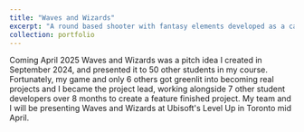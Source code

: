 ```yaml
---
title: "Waves and Wizards"
excerpt: "A round based shooter with fantasy elements developed as a capstone project from 2024-2025<br/><img src='/images/WavesandWizards.png'>"
collection: portfolio
---
```

Coming April 2025
Waves and Wizards was a pitch idea I created in September 2024, and presented it to 50 other students in my course. Fortunately, my game and only 6 others got greenlit into becoming real projects and I became the project lead, working alongside 7 other student developers over 8 months to create a feature finished project. My team and I will be presenting Waves and Wizards at Ubisoft's Level Up in Toronto mid April.
